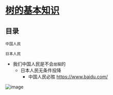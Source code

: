 [树的基本知识](https://www.cnblogs.com/huchong/p/8522425.html)
===

目录
---

    中国人民
    
    日本人民
* 我们中国人民是不会`屈服`的
    * 日本人民无条件投降
        * 中国人民必胜
https://www.baidu.com/

![image](https://github.com/zhaofenglong/Algorithm/blob/master/%E6%A0%91/images/8800276_184927469000_2.png)



